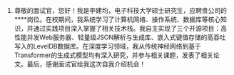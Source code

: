 1. 尊敬的面试官，您好！我是李建均，电子科技大学硕士研究生，应聘贵公司的****岗位。在校期间，我系统学习了计算机网络、操作系统、数据库等核心知识，并通过实践项目深入掌握了相关技术栈。我自主实现了三个开源项目：高性能并发Web服务器、轻量级JSON解析与生成库、嵌入式键值存储的高吞吐写入的LevelDB数据库。在深度学习领域，我从传统神经网络到基于Transformer的生成式模型均有深入研究，并参与相关课题，发表了相关论文。最后，感谢面试官给我这次自我介绍机会！